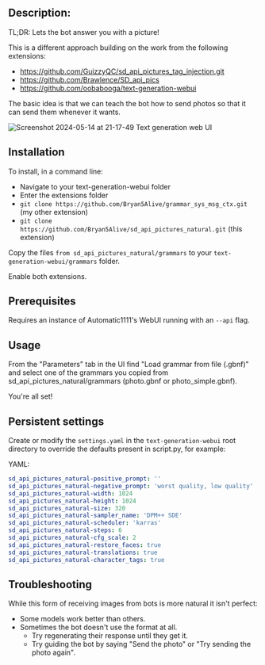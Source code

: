 ## Description:

TL;DR: Lets the bot answer you with a picture!

This is a different approach building on the work from the following extensions:

- https://github.com/GuizzyQC/sd_api_pictures_tag_injection.git
- https://github.com/Brawlence/SD_api_pics
- https://github.com/oobabooga/text-generation-webui

The basic idea is that we can teach the bot how to send photos so that it can send them whenever it wants.

![Screenshot 2024-05-14 at 21-17-49 Text generation web UI](https://github.com/Bryan5Alive/sd_api_pictures_natural/assets/164429111/14c3ab11-a709-41c6-bd1a-5b1b80fb8aa4)

## Installation

To install, in a command line:
- Navigate to your text-generation-webui folder
- Enter the extensions folder
- `git clone https://github.com/Bryan5Alive/grammar_sys_msg_ctx.git` (my other extension)
- `git clone https://github.com/Bryan5Alive/sd_api_pictures_natural.git` (this extension)
  
Copy the files `from sd_api_pictures_natural/grammars` to your `text-generation-webui/grammars` folder.

Enable both extensions.

## Prerequisites

Requires an instance of Automatic1111's WebUI running with an `--api` flag.

## Usage

From the "Parameters" tab in the UI find "Load grammar from file (.gbnf)" and select one of the grammars you copied from sd_api_pictures_natural/grammars (photo.gbnf or photo_simple.gbnf).

You're all set!

## Persistent settings

Create or modify the `settings.yaml` in the `text-generation-webui` root directory to override the defaults present in script.py, for example:

YAML:

```yaml
sd_api_pictures_natural-positive_prompt: ''
sd_api_pictures_natural-negative_prompt: 'worst quality, low quality'
sd_api_pictures_natural-width: 1024
sd_api_pictures_natural-height: 1024
sd_api_pictures_natural-size: 320
sd_api_pictures_natural-sampler_name: 'DPM++ SDE'
sd_api_pictures_natural-scheduler: 'karras'
sd_api_pictures_natural-steps: 6
sd_api_pictures_natural-cfg_scale: 2
sd_api_pictures_natural-restore_faces: true
sd_api_pictures_natural-translations: true
sd_api_pictures_natural-character_tags: true
```

## Troubleshooting

While this form of receiving images from bots is more natural it isn't perfect:

- Some models work better than others.
- Sometimes the bot doesn't use the format at all.
    - Try regenerating their response until they get it.
    - Try guiding the bot by saying "Send the photo" or "Try sending the photo again".
